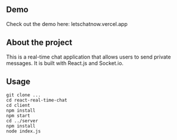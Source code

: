 ## Demo
Check out the demo here: letschatnow.vercel.app

## About the project
This is a real-time chat application that allows users to send private messages. It is built with React.js and Socket.io.

## Usage
```
git clone ...
cd react-real-time-chat
cd client
npm install
npm start
cd ../server
npm install
node index.js
```
